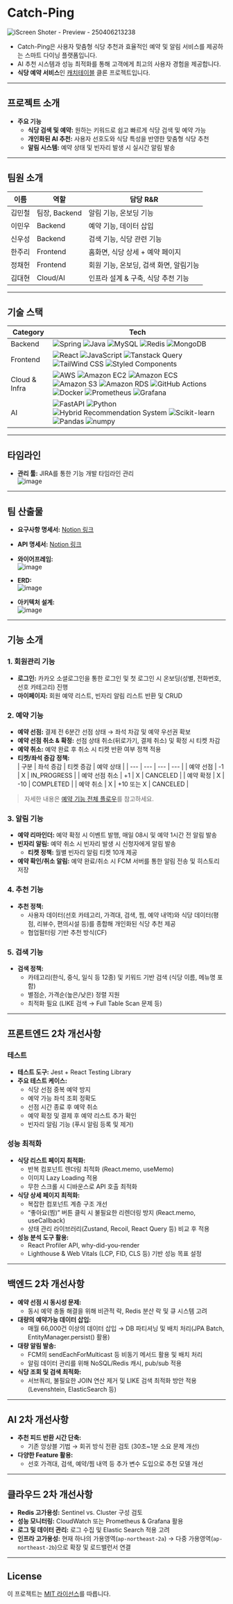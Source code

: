 # Catch-Ping 
![iScreen Shoter - Preview - 250406213238](https://github.com/user-attachments/assets/308a2350-f1b1-4a2f-b330-aeab81fa44d2)

- Catch-Ping은 사용자 맞춤형 식당 추천과 효율적인 예약 및 알림 서비스를 제공하는 스마트 다이닝 플랫폼입니다.
- AI 추천 시스템과 성능 최적화를 통해 고객에게 최고의 사용자 경험을 제공합니다.
- **식당 예약 서비스**인 [캐치테이블](https://app.catchtable.co.kr/index.html) 클론 프로젝트입니다.  

---

## 프로젝트 소개

- **주요 기능**  
  - **식당 검색 및 예약:** 원하는 키워드로 쉽고 빠르게 식당 검색 및 예약 가능
  - **개인화된 AI 추천:** 사용자 선호도와 식당 특성을 반영한 맞춤형 식당 추천
  - **알림 시스템:** 예약 상태 및 빈자리 발생 시 실시간 알림 발송
    
---

## 팀원 소개

| **이름** | **역할** | **담당 R&R** |
| --- | --- | --- |
| 김민철 | 팀장, Backend | 알림 기능, 온보딩 기능 |
| 이민우 | Backend | 예약 기능, 데이터 삽입 |
| 신우성 | Backend | 검색 기능, 식당 관련 기능 |
| 한주리 | Frontend | 홈화면, 식당 상세 + 예약 페이지 |
| 정채헌 | Frontend | 회원 기능, 온보딩, 검색 화면, 알림기능 |
| 김대현 | Cloud/AI | 인프라 설계 & 구축, 식당 추천 기능 |

---

## 기술 스택

<table>
  <thead>
    <tr>
      <th>Category</th>
      <th>Tech</th>
    </tr>
  </thead>
  <tbody>
    <tr>
      <td>Backend</td>
      <td>
        <img src="https://img.shields.io/badge/Spring-6DB33F?style=flat&logo=spring&logoColor=white" alt="Spring">
        <img src="https://img.shields.io/badge/Java-ED8B00?style=flat&logo=java&logoColor=white" alt="Java">
        <img src="https://img.shields.io/badge/MySQL-4479A1?style=flat&logo=mysql&logoColor=white" alt="MySQL">
        <img src="https://img.shields.io/badge/Redis-DC382D?style=flat&logo=redis&logoColor=white" alt="Redis">
        <img src="https://img.shields.io/badge/MongoDB-47A248?style=flat&logo=mongodb&logoColor=white" alt="MongoDB">
      </td>
    </tr>
    <tr>
      <td>Frontend</td>
      <td>
        <img src="https://img.shields.io/badge/React-61DAFB?style=flat&logo=React&logoColor=white" alt="React">
        <img src="https://img.shields.io/badge/JavaScript-F7DF1E?style=flat&logo=JavaScript&logoColor=black" alt="JavaScript">
        <img src="https://img.shields.io/badge/TanStack%20Query-FF4154?style=flat&logo=react-query&logoColor=white" alt="Tanstack Query">
        <img src="https://img.shields.io/badge/Tailwind_CSS-38B2AC?style=flat&logo=tailwind-css&logoColor=white" alt="TailWind CSS">
        <img src="https://img.shields.io/badge/Styled_Components-DB7093?style=flat&logo=styled-components&logoColor=white" alt="Styled Components">
      </td>
    </tr>
    <tr>
      <td>Cloud & Infra</td>
      <td>
        <img src="https://img.shields.io/badge/AWS-232F3E?style=flat&logo=amazon-aws&logoColor=white" alt="AWS">
        <img src="https://img.shields.io/badge/Amazon%20EC2-FF9900?style=flat&logo=AmazonEC2&logoColor=white" alt="Amazon EC2">
        <img src="https://img.shields.io/badge/Amazon%20ECS-FF9900?style=flat&logo=AmazonECS&logoColor=white" alt="Amazon ECS">
        <img src="https://img.shields.io/badge/Amazon%20S3-569A31?style=flat&logo=AmazonS3&logoColor=white" alt="Amazon S3">
        <img src="https://img.shields.io/badge/Amazon%20RDS-527FFF?style=flat&logo=AmazonRDS&logoColor=white" alt="Amazon RDS">
        <img src="https://img.shields.io/badge/GitHub%20Actions-2088FF?style=flat&logo=githubactions&logoColor=white" alt="GitHub Actions">
        <img src="https://img.shields.io/badge/Docker-2496ED?style=flat&logo=docker&logoColor=white" alt="Docker">
        <img src="https://img.shields.io/badge/Prometheus-E6522C?style=flat&logo=prometheus&logoColor=white" alt="Prometheus">
        <img src="https://img.shields.io/badge/Grafana-F46800?style=flat&logo=grafana&logoColor=white" alt="Grafana">
      </td>
    </tr>
    <tr>
      <td>AI</td>
      <td>
        <img src="https://img.shields.io/badge/FastAPI-009688?style=flat&logo=fastapi&logoColor=white" alt="FastAPI">
        <img src="https://img.shields.io/badge/Python-3776AB?style=flat&logo=Python&logoColor=white" alt="Python">
        <img src="https://img.shields.io/badge/Hybrid%20Recommendation%20System-4B8BBE?style=flat" alt="Hybrid Recommendation System">
        <img src="https://img.shields.io/badge/scikit--learn-F7931E?style=flat&logo=scikit-learn&logoColor=white" alt="Scikit-learn">
        <img src="https://img.shields.io/badge/Pandas-150458?style=flat&logo=pandas&logoColor=white" alt="Pandas">
        <img src="https://img.shields.io/badge/numpy-013243?style=flat&logo=numpy&logoColor=white" alt="numpy">
      </td>
    </tr>
  </tbody>
</table>

---

## 타임라인

- **관리 툴:** JIRA를 통한 기능 개발 타임라인 관리  
![image](https://github.com/user-attachments/assets/f944427f-3e2f-44de-8645-708242cfee1c)

---

## 팀 산출물

- **요구사항 명세서:** [Notion 링크](https://www.notion.so/a3e85eb422304573977ba8db3dfce3ca?pvs=21)
- **API 명세서:** [Notion 링크](https://www.notion.so/API-18cea615225081d9a434c759bcca3576?pvs=21)
- **와이어프레임:**  
![image](https://github.com/user-attachments/assets/0a96a2d4-dfbf-4378-91d1-28d9da35f1a8)
- **ERD:**  
![image](https://github.com/user-attachments/assets/9d12dd59-1605-4a36-9a17-96f777e5c671)

- **아키텍처 설계:**  
![image](https://github.com/user-attachments/assets/81afc291-ece4-4972-8125-cbd8afccff87)

---

## 기능 소개

### 1. 회원관리 기능
- **로그인:** 카카오 소셜로그인을 통한 로그인 및 첫 로그인 시 온보딩(성별, 전화번호, 선호 카테고리) 진행
- **마이페이지:** 회원 예약 리스트, 빈자리 알림 리스트 반환 및 CRUD

### 2. 예약 기능
- **예약 선점:** 결제 전 6분간 선점 상태 → 좌석 차감 및 예약 우선권 확보  
- **예약 선점 취소 & 확정:** 선점 상태 취소(뒤로가기, 결제 취소) 및 확정 시 티켓 차감  
- **예약 취소:** 예약 완료 후 취소 시 티켓 반환 여부 정책 적용  
- **티켓/좌석 증감 정책:**  
  | 구분 | 좌석 증감 | 티켓 증감 | 예약 상태 |
  | --- | --- | --- | --- |
  | 예약 선점 | -1 | X | IN_PROGRESS |
  | 예약 선점 취소 | +1 | X | CANCELED |
  | 예약 확정 | X | -10 | COMPLETED |
  | 예약 취소 | X | +10 또는 X | CANCELED |

> 자세한 내용은 [예약 기능 전체 플로우](https://www.notion.so/974369cfd57a42b5a139ecd5fb40a849?pvs=21)를 참고하세요.

### 3. 알림 기능
- **예약 리마인더:** 예약 확정 시 이벤트 발행, 매일 08시 및 예약 1시간 전 알림 발송
- **빈자리 알림:** 예약 취소 시 빈자리 발생 시 신청자에게 알림 발송  
  - **티켓 정책:** 월별 빈자리 알림 티켓 10개 제공
- **예약 확인/취소 알림:** 예약 완료/취소 시 FCM 서버를 통한 알림 전송 및 히스토리 저장

### 4. 추천 기능
- **추천 정책:**  
  - 사용자 데이터(선호 카테고리, 가격대, 검색, 찜, 예약 내역)와 식당 데이터(평점, 리뷰수, 편의시설 등)를 종합해 개인화된 식당 추천 제공  
  - 협업필터링 기반 추천 방식(CF)

### 5. 검색 기능
- **검색 정책:**  
  - 카테고리(한식, 중식, 일식 등 12종) 및 키워드 기반 검색 (식당 이름, 메뉴명 포함)  
  - 별점순, 가격순(높은/낮은) 정렬 지원  
  - 최적화 필요 (LIKE 검색 → Full Table Scan 문제 등)

---

## 프론트엔드 2차 개선사항

### 테스트
- **테스트 도구:** Jest + React Testing Library  
- **주요 테스트 케이스:**  
  - 식당 선점 중복 예약 방지  
  - 예약 가능 좌석 조회 정확도  
  - 선점 시간 종료 후 예약 취소  
  - 예약 확정 및 결제 후 예약 리스트 추가 확인  
  - 빈자리 알림 기능 (푸시 알림 등록 및 제거)

### 성능 최적화
- **식당 리스트 페이지 최적화:**  
  - 반복 컴포넌트 렌더링 최적화 (React.memo, useMemo)  
  - 이미지 Lazy Loading 적용  
  - 무한 스크롤 시 디바운스로 API 호출 최적화
- **식당 상세 페이지 최적화:**  
  - 복잡한 컴포넌트 계층 구조 개선  
  - “좋아요(찜)” 버튼 클릭 시 불필요한 리렌더링 방지 (React.memo, useCallback)  
  - 상태 관리 라이브러리(Zustand, Recoil, React Query 등) 비교 후 적용
- **성능 분석 도구 활용:**  
  - React Profiler API, why-did-you-render  
  - Lighthouse & Web Vitals (LCP, FID, CLS 등) 기반 성능 목표 설정

---

## 백엔드 2차 개선사항

- **예약 선점 시 동시성 문제:**  
  - 동시 예약 충돌 해결을 위해 비관적 락, Redis 분산 락 및 큐 시스템 고려
- **대량의 예약가능 데이터 삽입:**  
  - 매월 66,000건 이상의 데이터 삽입 → DB 파티셔닝 및 배치 처리(JPA Batch, EntityManager.persist() 활용)
- **대량 알림 발송:**  
  - FCM의 sendEachForMulticast 등 비동기 메서드 활용 및 배치 처리  
  - 알림 데이터 관리를 위해 NoSQL/Redis 캐시, pub/sub 적용
- **식당 조회 및 검색 최적화:**  
  - 서브쿼리, 불필요한 JOIN 연산 제거 및 LIKE 검색 최적화 방안 적용 (Levenshtein, ElasticSearch 등)

---

## AI 2차 개선사항

- **추천 피드 반환 시간 단축:**  
  - 기존 앙상블 기법 → 회귀 방식 전환 검토 (30초~1분 소요 문제 개선)
- **다양한 Feature 활용:**  
  - 선호 가격대, 검색, 예약/찜 내역 등 추가 변수 도입으로 추천 모델 개선

---

## 클라우드 2차 개선사항

- **Redis 고가용성:** Sentinel vs. Cluster 구성 검토
- **성능 모니터링:** CloudWatch 또는 Prometheus & Grafana 활용
- **로그 및 데이터 관리:** 로그 수집 및 Elastic Search 적용 고려
- **인프라 고가용성:** 현재 하나의 가용영역(`ap-northeast-2a`) → 다중 가용영역(`ap-northeast-2b`)으로 확장 및 로드밸런서 연결

---
## License

이 프로젝트는 [MIT 라이선스](LICENSE)를 따릅니다.
